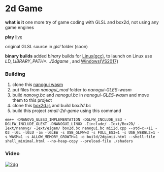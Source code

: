 # 2d Game
**what is it** one more try of game coding with GLSL and box2d, not using any game engines

**play** [live](https://danilw.github.io/small-2d-game/2dgamii.html)

original GLSL source in *glsl* folder (soon)

**binary builds** added *binary* builds for [Linux(gcc)](), to launch on Linux use *LD_LIBRARY_PATH=. ./2dgame* , and [Windows(VS2017)]()

### Building

1. clone this [nanogui wasm](https://github.com/danilw/nanogui-GLES-wasm)
2. put files from *nanogui_mod* folder to *nanogui-GLES-wasm* 
3. build *nanovg.bc* and *nanogui.bc* in *nanogui-GLES-wasm* and move them to this project
4. clone this [box2d.js](https://github.com/kripken/box2d.js) and build *box2d.bc*
5. build this project *small-2d-game* using this command
```
em++ -DNANOVG_GLES3_IMPLEMENTATION -DGLFW_INCLUDE_ES3 -DGLFW_INCLUDE_GLEXT -DNANOGUI_LINUX -Iinclude/ -Iext/Box2D/ -Iext/nanovg/ -Iext/eigen/ box2d.bc nanogui.bc mii2d.cpp --std=c++11 -O3 -lGL -lGLU -lm -lGLEW -s USE_GLFW=3 -s FULL_ES3=1 -s USE_WEBGL2=1 -s WASM=1 -s ALLOW_MEMORY_GROWTH=1 -o build/2dgamii.html --shell-file shell_minimal.html --no-heap-copy --preload-file ./shaders

```

### Video
[![2dg](scr)](yt)
